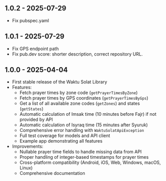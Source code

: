 ## 1.0.2 - 2025-07-29

* Fix pubspec.yaml

## 1.0.1 - 2025-07-29

* Fix GPS endpoint path
* Fix pub.dev score: shorter description, correct repository URL.

## 1.0.0 - 2025-04-04

* First stable release of the Waktu Solat Library
* Features:
  * Fetch prayer times by zone code (`getPrayerTimesByZone`)
  * Fetch prayer times by GPS coordinates (`getPrayerTimesByGps`)
  * Get a list of all available zone codes (`getZones`) and states (`getStates`)
  * Automatic calculation of Imsak time (10 minutes before Fajr) if not provided by API
  * Automatic calculation of Isyraq time (15 minutes after Syuruk)
  * Comprehensive error handling with `WaktuSolatApiException`
  * Full test coverage for models and API client
  * Example app demonstrating all features
* Improvements:
  * Nullable prayer time fields to handle missing data from API
  * Proper handling of integer-based timestamps for prayer times
  * Cross-platform compatibility (Android, iOS, Web, Windows, macOS, Linux)
  * Comprehensive documentation
